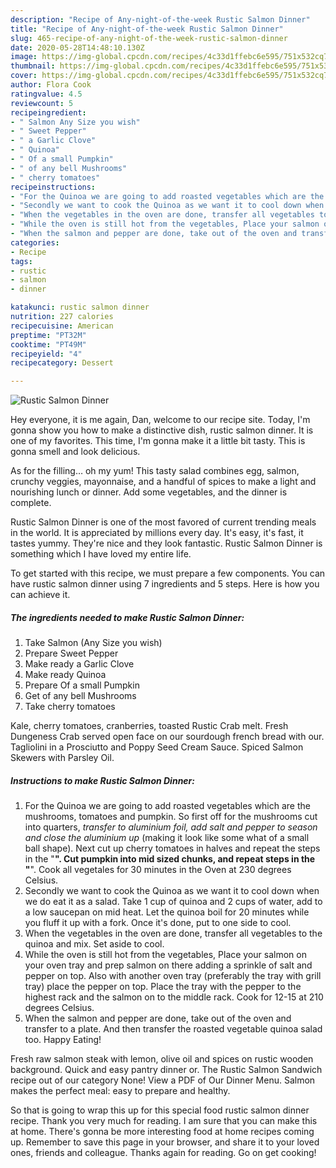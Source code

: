 ```yaml
---
description: "Recipe of Any-night-of-the-week Rustic Salmon Dinner"
title: "Recipe of Any-night-of-the-week Rustic Salmon Dinner"
slug: 465-recipe-of-any-night-of-the-week-rustic-salmon-dinner
date: 2020-05-28T14:48:10.130Z
image: https://img-global.cpcdn.com/recipes/4c33d1ffebc6e595/751x532cq70/rustic-salmon-dinner-recipe-main-photo.jpg
thumbnail: https://img-global.cpcdn.com/recipes/4c33d1ffebc6e595/751x532cq70/rustic-salmon-dinner-recipe-main-photo.jpg
cover: https://img-global.cpcdn.com/recipes/4c33d1ffebc6e595/751x532cq70/rustic-salmon-dinner-recipe-main-photo.jpg
author: Flora Cook
ratingvalue: 4.5
reviewcount: 5
recipeingredient:
- " Salmon Any Size you wish"
- " Sweet Pepper"
- " a Garlic Clove"
- " Quinoa"
- " Of a small Pumpkin"
- " of any bell Mushrooms"
- " cherry tomatoes"
recipeinstructions:
- "For the Quinoa we are going to add roasted vegetables which are the mushrooms, tomatoes and pumpkin. So first off for the mushrooms cut into quarters, *transfer to aluminium foil, add salt and pepper to season and close the aluminium up* (making it look like some what of a small ball shape). Next cut up cherry tomatoes in halves and repeat the steps in the &#34;**&#34;. Cut pumpkin into mid sized chunks, and repeat steps in the &#34;**&#34;. Cook all vegetales for 30 minutes in the Oven at 230 degrees Celsius."
- "Secondly we want to cook the Quinoa as we want it to cool down when we do eat it as a salad. Take 1 cup of quinoa and 2 cups of water, add to a low saucepan on mid heat. Let the quinoa boil for 20 minutes while you fluff it up with a fork. Once it&#39;s done, put to one side to cool."
- "When the vegetables in the oven are done, transfer all vegetables to the quinoa and mix. Set aside to cool."
- "While the oven is still hot from the vegetables, Place your salmon on your oven tray and prep salmon on there adding a sprinkle of salt and pepper on top. Also with another oven tray (preferably the tray with grill tray) place the pepper on top. Place the tray with the pepper to the highest rack and the salmon on to the middle rack. Cook for 12-15 at 210 degrees Celsius."
- "When the salmon and pepper are done, take out of the oven and transfer to a plate. And then transfer the roasted vegetable quinoa salad too. Happy Eating!"
categories:
- Recipe
tags:
- rustic
- salmon
- dinner

katakunci: rustic salmon dinner 
nutrition: 227 calories
recipecuisine: American
preptime: "PT32M"
cooktime: "PT49M"
recipeyield: "4"
recipecategory: Dessert

---
```



![Rustic Salmon Dinner](https://img-global.cpcdn.com/recipes/4c33d1ffebc6e595/751x532cq70/rustic-salmon-dinner-recipe-main-photo.jpg)

Hey everyone, it is me again, Dan, welcome to our recipe site. Today, I'm gonna show you how to make a distinctive dish, rustic salmon dinner. It is one of my favorites. This time, I'm gonna make it a little bit tasty. This is gonna smell and look delicious.

As for the filling… oh my yum! This tasty salad combines egg, salmon, crunchy veggies, mayonnaise, and a handful of spices to make a light and nourishing lunch or dinner. Add some vegetables, and the dinner is complete.

Rustic Salmon Dinner is one of the most favored of current trending meals in the world. It is appreciated by millions every day. It's easy, it's fast, it tastes yummy. They're nice and they look fantastic. Rustic Salmon Dinner is something which I have loved my entire life.


To get started with this recipe, we must prepare a few components. You can have rustic salmon dinner using 7 ingredients and 5 steps. Here is how you can achieve it.

<!--inarticleads1-->

##### The ingredients needed to make Rustic Salmon Dinner:

1. Take  Salmon (Any Size you wish)
1. Prepare  Sweet Pepper
1. Make ready  a Garlic Clove
1. Make ready  Quinoa
1. Prepare  Of a small Pumpkin
1. Get  of any bell Mushrooms
1. Take  cherry tomatoes


Kale, cherry tomatoes, cranberries, toasted Rustic Crab melt. Fresh Dungeness Crab served open face on our sourdough french bread with our. Tagliolini in a Prosciutto and Poppy Seed Cream Sauce. Spiced Salmon Skewers with Parsley Oil. 

<!--inarticleads2-->

##### Instructions to make Rustic Salmon Dinner:

1. For the Quinoa we are going to add roasted vegetables which are the mushrooms, tomatoes and pumpkin. So first off for the mushrooms cut into quarters, *transfer to aluminium foil, add salt and pepper to season and close the aluminium up* (making it look like some what of a small ball shape). Next cut up cherry tomatoes in halves and repeat the steps in the &#34;**&#34;. Cut pumpkin into mid sized chunks, and repeat steps in the &#34;**&#34;. Cook all vegetales for 30 minutes in the Oven at 230 degrees Celsius.
1. Secondly we want to cook the Quinoa as we want it to cool down when we do eat it as a salad. Take 1 cup of quinoa and 2 cups of water, add to a low saucepan on mid heat. Let the quinoa boil for 20 minutes while you fluff it up with a fork. Once it&#39;s done, put to one side to cool.
1. When the vegetables in the oven are done, transfer all vegetables to the quinoa and mix. Set aside to cool.
1. While the oven is still hot from the vegetables, Place your salmon on your oven tray and prep salmon on there adding a sprinkle of salt and pepper on top. Also with another oven tray (preferably the tray with grill tray) place the pepper on top. Place the tray with the pepper to the highest rack and the salmon on to the middle rack. Cook for 12-15 at 210 degrees Celsius.
1. When the salmon and pepper are done, take out of the oven and transfer to a plate. And then transfer the roasted vegetable quinoa salad too. Happy Eating!


Fresh raw salmon steak with lemon, olive oil and spices on rustic wooden background. Quick and easy pantry dinner or. The Rustic Salmon Sandwich recipe out of our category None! View a PDF of Our Dinner Menu. Salmon makes the perfect meal: easy to prepare and healthy. 

So that is going to wrap this up for this special food rustic salmon dinner recipe. Thank you very much for reading. I am sure that you can make this at home. There's gonna be more interesting food at home recipes coming up. Remember to save this page in your browser, and share it to your loved ones, friends and colleague. Thanks again for reading. Go on get cooking!
